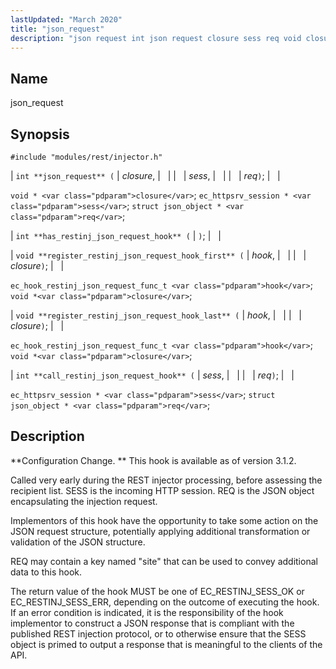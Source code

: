 ```yaml
---
lastUpdated: "March 2020"
title: "json_request"
description: "json request int json request closure sess req void closure ec httpsrv session sess struct json object req int has restinj json request hook void register restinj json request hook first hook closure ec hook restinj json request func t hook void closure void register restinj json request hook last..."
---
```


<a name="hooks.restinj.json_request"></a> 
## Name

json_request

## Synopsis

`#include "modules/rest/injector.h"`

| `int **json_request** (` | <var class="pdparam">closure</var>, |   |
|   | <var class="pdparam">sess</var>, |   |
|   | <var class="pdparam">req</var>`)`; |   |

`void * <var class="pdparam">closure</var>`;
`ec_httpsrv_session * <var class="pdparam">sess</var>`;
`struct json_object * <var class="pdparam">req</var>`;

| `int **has_restinj_json_request_hook** (` | `)`; |   |

| `void **register_restinj_json_request_hook_first** (` | <var class="pdparam">hook</var>, |   |
|   | <var class="pdparam">closure</var>`)`; |   |

`ec_hook_restinj_json_request_func_t <var class="pdparam">hook</var>`;
`void *<var class="pdparam">closure</var>`;

| `void **register_restinj_json_request_hook_last** (` | <var class="pdparam">hook</var>, |   |
|   | <var class="pdparam">closure</var>`)`; |   |

`ec_hook_restinj_json_request_func_t <var class="pdparam">hook</var>`;
`void *<var class="pdparam">closure</var>`;

| `int **call_restinj_json_request_hook** (` | <var class="pdparam">sess</var>, |   |
|   | <var class="pdparam">req</var>`)`; |   |

`ec_httpsrv_session * <var class="pdparam">sess</var>`;
`struct json_object * <var class="pdparam">req</var>`;<a name="idp44975440"></a> 
## Description

**Configuration Change. ** This hook is available as of version 3.1.2.

Called very early during the REST injector processing, before assessing the recipient list. SESS is the incoming HTTP session. REQ is the JSON object encapsulating the injection request.

Implementors of this hook have the opportunity to take some action on the JSON request structure, potentially applying additional transformation or validation of the JSON structure.

REQ may contain a key named "site" that can be used to convey additional data to this hook.

The return value of the hook MUST be one of EC_RESTINJ_SESS_OK or EC_RESTINJ_SESS_ERR, depending on the outcome of executing the hook. If an error condition is indicated, it is the responsibility of the hook implementor to construct a JSON response that is compliant with the published REST injection protocol, or to otherwise ensure that the SESS object is primed to output a response that is meaningful to the clients of the API.